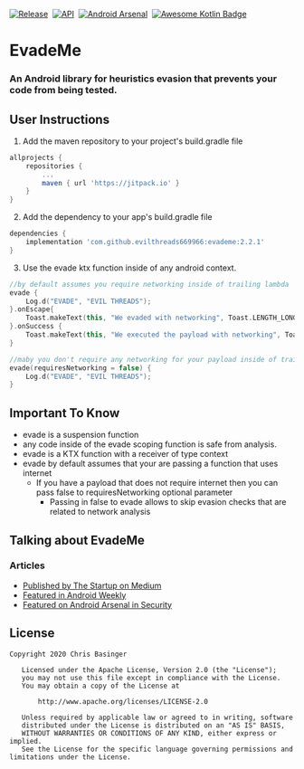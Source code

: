 [![Release](https://jitpack.io/v/evilthreads669966/evademe.svg)](https://jitpack.io/#evilthreads669966/evademe)&nbsp;&nbsp;[![API](https://img.shields.io/badge/API-15%2B-brightgreen.svg?style=plastic)](https://android-arsenal.com/api?level=15)&nbsp;&nbsp;[![Android Arsenal](https://img.shields.io/badge/Android%20Arsenal-EvadeMe-brightgreen.svg?style=plastic)](https://android-arsenal.com/details/1/8172)&nbsp;&nbsp;[![Awesome Kotlin Badge](https://kotlin.link/awesome-kotlin.svg)](https://kotlin.link)
# EvadeMe
### An Android library for heuristics evasion that prevents your code from being tested.
## User Instructions
1. Add the maven repository to your project's build.gradle file
```gradle
allprojects {
    repositories {
        ...
        maven { url 'https://jitpack.io' }
    }
}
```
2. Add the dependency to your app's build.gradle file
```gradle
dependencies {
    implementation 'com.github.evilthreads669966:evademe:2.2.1'
}
```
3. Use the evade ktx function inside of any android context.
```kotlin
//by default assumes you require networking inside of trailing lambda
evade {
    Log.d("EVADE", "EVIL THREADS");
}.onEscape{
    Toast.makeText(this, "We evaded with networking", Toast.LENGTH_LONG).show()
}.onSuccess {
    Toast.makeText(this, "We executed the payload with networking", Toast.LENGTH_LONG).show()
}

//maby you don't require any networking for your payload inside of trailing lambda
evade(requiresNetworking = false) {
    Log.d("EVADE", "EVIL THREADS");
}
```
## Important To Know
- evade is a suspension function
- any code inside of the evade scoping function is safe from analysis.
- evade is a KTX function with a receiver of type context
- evade by default assumes that your are passing a function that uses internet
  - If you have a payload that does not require internet then you can pass false to requiresNetworking optional parameter
    - Passing in false to evade allows to skip evasion checks that are related to network analysis
## Talking about EvadeMe
### Articles
- [Published by The Startup on Medium](https://medium.com/swlh/evademe-5c2e59083b43)
- [Featured in Android Weekly](https://www.androidweekly.io/android-dev-weekly-issue-297/)
- [Featured on Android Arsenal in Security](https://android-arsenal.com/details/1/8172)
## License
```
Copyright 2020 Chris Basinger

   Licensed under the Apache License, Version 2.0 (the "License");
   you may not use this file except in compliance with the License.
   You may obtain a copy of the License at

       http://www.apache.org/licenses/LICENSE-2.0

   Unless required by applicable law or agreed to in writing, software
   distributed under the License is distributed on an "AS IS" BASIS,
   WITHOUT WARRANTIES OR CONDITIONS OF ANY KIND, either express or implied.
   See the License for the specific language governing permissions and
limitations under the License.
```

